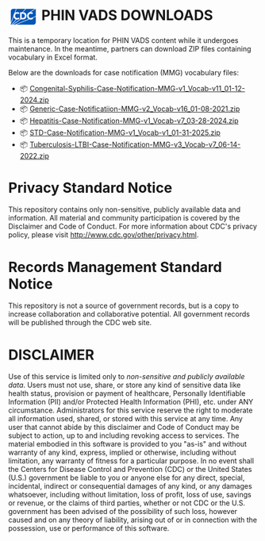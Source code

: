 # <img src="./images/Logo@0.5x.png" alt="CDC logo" width="60" align="absmiddle">  PHIN VADS DOWNLOADS

This is a temporary location for PHIN VADS content while it undergoes maintenance. In the meantime, partners can download ZIP files containing vocabulary in Excel format. 

Below are the downloads for case notification (MMG) vocabulary files:

- 📦 [Congenital-Syphilis-Case-Notification-MMG-v1_Vocab-v11_01-12-2024.zip](https://github.com/CDCgov/NCHHSTP-PHIN-VADS/raw/mster/MMG/Congenital-Syphilis-Case-Notification-MMG-v1_Vocab-v11_01-12-2024.zip)
- 📦 [Generic-Case-Notificatiion-MMG-v2_Vocab-v16_01-08-2021.zip](https://github.com/CDCgov/NCHHSTP-PHIN-VADS/raw/mster/MMG/Generic-Case-Notificatiion-MMG-v2_Vocab-v16_01-08-2021.zip)
- 📦 [Hepatitis-Case-Notification-MMG-v1_Vocab-v7_03-28-2024.zip](https://github.com/CDCgov/NCHHSTP-PHIN-VADS/raw/master/MMG/Hepatitis-Case-Notification-MMG-v1_Vocab-v7_03-28-2024.zip)
- 📦 [STD-Case-Notification-MMG-v1_Vocab-v1_01-31-2025.zip](https://github.com/CDCgov/NCHHSTP-PHIN-VADS/raw/master/MMG/STD-Case-Notification-MMG-v1_Vocab-v1_01-31-2025.zip)
- 📦 [Tuberculosis-LTBI-Case-Notification-MMG-v3_Vocab-v7_06-14-2022.zip](https://github.com/CDCgov/NCHHSTP-PHIN-VADS/raw/master/MMG/Tuberculosis-LTBI-Case-Notification-MMG-v3_Vocab-v7_06-14-2022.zip)

# Privacy Standard Notice
This repository contains only non-sensitive, publicly available data and
information. All material and community participation is covered by the
Disclaimer
and Code of Conduct.
For more information about CDC's privacy policy, please visit http://www.cdc.gov/other/privacy.html.

# Records Management Standard Notice
This repository is not a source of government records, but is a copy to increase
collaboration and collaborative potential. All government records will be
published through the CDC web site.

# DISCLAIMER
Use of this service is limited only to *non-sensitive and publicly available
data*. Users must not use, share, or store any kind of sensitive data like
health status, provision or payment of healthcare, Personally Identifiable
Information (PII) and/or Protected Health Information (PHI), etc. under ANY
circumstance.
Administrators for this service reserve the right to moderate all information
used, shared, or stored with this service at any time. Any user that cannot
abide by this disclaimer and Code of Conduct  may be subject to action, up to
and including revoking access to services.
The material embodied in this software is provided to you "as-is" and without
warranty of any kind, express, implied or otherwise, including without
limitation, any warranty of fitness for a particular purpose. In no event shall
the Centers for Disease Control and Prevention (CDC) or the United States (U.S.)
government be liable to you or anyone else for any direct, special, incidental,
indirect or consequential damages of any kind, or any damages whatsoever,
including without limitation, loss of profit, loss of use, savings or revenue,
or the claims of third parties, whether or not CDC or the U.S. government has
been advised of the possibility of such loss, however caused and on any theory
of liability, arising out of or in connection with the possession, use or
performance of this software.

